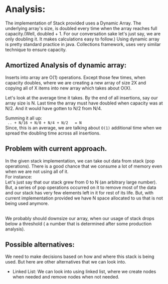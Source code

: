 # Analysis:
The implementation of Stack provided uses a Dynamic Array.
The underlying array's size, is doubled every time when the array reaches full
capacity.(Well, doubled + 1. For our conversation sake let's just say, we are
only doubling it. It makes calculations easy to follow.)
Using dynamic array is pretty standard practice in java. Collections framework,
uses very similar technique to ensure capacity.


## Amortized Analysis of dynamic array:
 <p>
 Inserts into array are O(1) operations. Except those few times, when capacity
 doubles, where we are creating a new array of size 2X and copying all of X items
 into new array which takes about O(X).
 </p>
 <p>
 Let's look at the average time it takes. By the end of all insertions, say our array size is N.
 Last time the array must have doubled when capacity was at N/2. And it would have gotten to N/2 from N/4. <br>

 Summing it all up:
 <br> ` .. + N/16 + N/8 + N/4 + N/2   = N` <br>
 Since, this is an average, we are talking about `O(1)` additional time when we spread the doubling time across all insertions.
 </p>

## Problem with current approach.
 <p>
 In the given stack implementation, we can take out data from stack (pop operations).
 There is a good chance that we consume a lot of memory even when we are not using all of it.
 <br>For instance: </br> Let's just say that our stack grew from 0 to N (an arbitrary large number).
 But, a series of pop operations occurred on it to remove most of the data and our stack has very
 few elements left in it for rest of its life. But, with current implementation provided we have N
 space allocated to us that is not being used anymore.

 <br>We probably should downsize our array, when our usage of stack drops below a threshold ( a number that is determined after some production analysis).
 </p>

 ## Possible alternatives:
 We need to make decisions based on how and where this stack is being used. But here are other alternatives that we can look into.

 * Linked List: We can look into using linked list, where we create nodes when needed and remove nodes when not needed.
